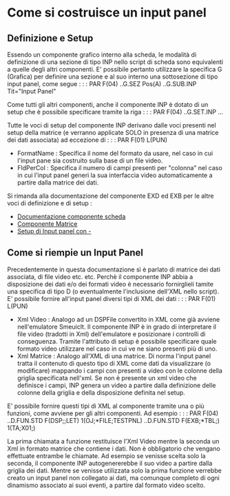 # Come si costruisce un input panel
## Definizione e Setup
Essendo un componente grafico interno alla scheda, le modalità di definizione di una sezione di tipo INP nello script di scheda sono equivalenti a quelle degli altri componenti.
E' possibile pertanto utilizzare la specifica G (Grafica) per definire una sezione e al suo interno una sottosezione di tipo input panel, come segue : 
 :  : PAR F(04)
..G.SEZ Pos(A)
..G.SUB.INP Tit="Input Panel"

Come tutti gli altri componenti, anche il componente INP è dotato di un setup che è possibile specificare tramite la riga : 
 :  : PAR F(04)
..G.SET.INP ...
 
Tutte le voci di setup del componente INP derivano dalle voci presenti nel setup della matrice (e verranno applicate SOLO in presenza di una matrice dei dati associata) ad eccezione di : 
 :  : PAR F(01) L(PUN)
- FormatName :  Specifica il nome del formato da usare, nel caso in cui l'input pane sia costruito sulla base di un file video.
- FldPerCol :  Specifica il numero di campi presenti per "colonna"  nel caso in cui l'input panel generi la sua interfaccia video automaticamente a partire dalla matrice dei dati.

Si rimanda alla documentazione del componente EXD ed EXB per le altre voci di definizione e di setup : 
- [Documentazione componente scheda](Sorgenti/DOC/TA/B£AMO/LOCEXD)
- [Componente Matrice](Sorgenti/DOC/TA/B£AMO/LOCEXB)
- [Setup di Input panel con -](Sorgenti/DOC/TA/B£AMO/LOCINP_1)

## Come si riempie un Input Panel
Precedentemente in questa documentazione sì è parlato di matrice dei dati associata, di file video etc. etc.
Perchè il componente INP abbia a disposizione dei dati e/o dei formati video è necessario fornirglieli tamite una specifica di tipo D (o eventualmente l'inclusione dell'XML nello script).
E' possibile fornire all'input panel diversi tipi di XML dei dati : 
 :  : PAR F(01) L(PUN)
- Xml Video :  Analogo ad un DSPFile convertito in XML come già avviene nell'emulatore Smeuiclt. Il componente INP è in grado di interpretare il file video (tradotti in Xml) dell'emulatore e posizionare i controlli di conseguenza. Tramite l'attributo di setup è possibile specificare quale formato video utilizzare nel caso in cui ve ne siano presenti più di uno.
- Xml Matrice :  Analogo all'XML di una matrice. Di norma l'input panel tratta il contenuto di questo tipo di XML come dati da visualizzare (o modificare) mappando i campi con presenti a video con le colonne della griglia specificata nell'xml. Se non è presente un xml video che definisce i campi, INP genera un video a partire dalla definizione delle colonne della griglia e della disposizione definita nel setup.

E' possibile fornire questi tipi di XML al componente tramite una o più funzioni, come avviene per gli altri componenti.
Ad esempio : 
 :  : PAR F(04)
..D.FUN.STD F(DSP;;LET) 1(OJ;\*FILE;TESTPNL)
..D.FUN.STD F(EXB;\*TBL;) 1(TA;X01;)

La prima chiamata a funzione restituisce l'Xml Video mentre la seconda un Xml in formato matrice che contiene i dati.
Non è obbligatorio che vengano effettuate entrambe le chiamate. Ad esempio se venisse scelta solo la seconda, il componente INP autogenererebbe il suo video a partire dalla griglia dei dati. Mentre se venisse utilizzata solo la prima funzione verrebbe creato un input panel non collegato ai dati, ma comunque completo di ogni dinamismo associato ai suoi eventi, a partire dal formato video scelto.










